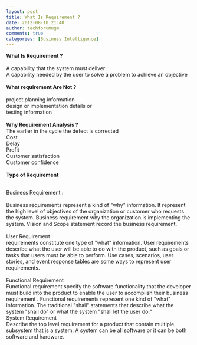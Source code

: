 ```yaml
---
layout: post
title: What Is Requirement ?
date: 2012-08-10 21:40
author: techforumugm
comments: true
categories: [Business Intelligence]
---
```

<span><strong>What Is Requirement ?</strong></span><br /><span><br />A capability that the system must deliver<br />     A capability needed by the user to solve a problem to achieve an objective<br /> <br /> <strong>What requirement Are Not ?</strong><br /><br />project planning information <br />     design or implementation details or<br />     testing information<br /> <br /> <strong>Why Requirement Analysis ?</strong><br /></span><span>The earlier in the cycle the defect is corrected<br />     Cost<br />     Delay<br />     Profit<br />     Customer satisfaction<br />     Customer confidence<br /> <br /> <strong>Type of Requirement</strong> </span><br /><div class="-cx-PRIVATE-fbTimelineStatusUnit__root"><div class="-cx-PRIVATE-fbTimelineText__featured"><div class="text_exposed_root text_exposed" id="id_50257e6084e099d01315654"><span><div class="text_exposed_show"><br />Business Requirement :</div><div class="text_exposed_show"><br />Business requirements represent a kind of "why" information. It represent the high level of objectives of the organization or customer who requests the system. Business requirement why the organization is implementing the system. Vision and Scope statement record the business requirement. </div><div class="text_exposed_show"><br />User Requirement :<br /> requirements constitute one type of "what" information. User requirements describe what the user will be able to do with the product, such as goals or tasks that users must be able to perform. Use cases, scenarios, user stories, and event response tables are some ways to represent user requirements.</div><div class="text_exposed_show"><br />Functional Requirement </div><div class="text_exposed_show">Functional requirement specify the software functionality that the developer must build into the product to enable the user to accomplish their business requirement . Functional requirements represent one kind of "what" information. The traditional "shall" statements that describe what the system "shall do" or what the system "shall let the user do.“<br /> </div><div class="text_exposed_show">System Requirement<br /> Describe the top level requirement for a product that contain multiple subsystem that is a system. A system can be all software or it can be  both software and hardware.</div></span><div class="text_exposed_show"></div></div></div></div><div class="UIImageBlock clearfix mentionsAddComment"><div class="commentArea UIImageBlock_Content UIImageBlock_ICON_Content"><span></span> </div></div><div class="clearfix insightsBar"><div class="rfloat"><span></span></div></div>
